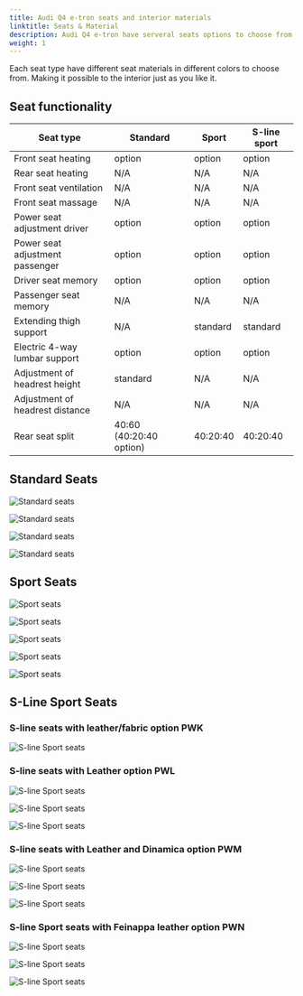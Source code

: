 ```yaml
---
title: Audi Q4 e-tron seats and interior materials
linktitle: Seats & Material
description: Audi Q4 e-tron have serveral seats options to choose from
weight: 1
---
```


Each seat type have different seat materials in different colors to choose from. Making it possible to the interior just as you like it.

## Seat functionality

| **Seat type** | **Standard** | **Sport** | **S-line sport**|
|-------|-------|-------|-------|
|Front seat heating| option | option | option |
|Rear seat heating| N/A | N/A | N/A |
|Front seat ventilation| N/A | N/A | N/A |
|Front seat massage| N/A | N/A | N/A |
|Power seat adjustment driver | option | option | option |
|Power seat adjustment passenger | option | option | option |
|Driver seat memory | option | option | option |
|Passenger seat memory | N/A | N/A | N/A |
|Extending thigh support |N/A | standard |standard |
|Electric 4-way lumbar support |option | option |option |
|Adjustment of headrest height| standard | N/A |N/A |
|Adjustment of headrest distance| N/A | N/A | N/A |
|Rear seat split | 40:60 (40:20:40 option) | 40:20:40 | 40:20:40 |

## Standard Seats

![Standard seats](seats_standard_1.jpg "Standard seats in black fabric (AI)")

![Standard seats](seats_standard_2.jpg "Standard seats in mono.pur 550 black leather (A0)")

![Standard seats](seats_standard_3.jpg "Standard seats in mono.pur 550 pergament beige leather (BH)")

![Standard seats](seats_standard_4.jpg "Standard seats in mono.pur 550 maduro brown leather (FX)")

## Sport Seats

![Sport seats](seats_sport_1.jpg "Sport seats in black Dynamik fabric (AI)")

![Sport seats](seats_sport1b.jpg "Sport seats in black Dynamik fabric (AI)")

![Sport seats](seats_sport_2.jpg "Sport seats in mono.pur 550 black leather (A0)")

![Sport seats](seats_sport_4.jpg "Sport seats in mono.pur 550 black leather (A0)")

![Sport seats](seats_sport_3.jpg "Sport seats in mono.pur 550 black leather (A0)")

## S-Line Sport Seats

### S-line seats with leather/fabric option PWK

![S-line Sport seats](seats_sline_1.jpg "S-line Sport seats with mono.pur 550 leather and facbric in black (AI)")


### S-line seats with Leather option PWL

![S-line Sport seats](seats_sline_5.jpg "S-line Sport seats with mono.pur 550 leather and facbric in grey (FS) on edition one")

![S-line Sport seats](seats_sline_6.jpg "S-line Sport seats with mono.pur 550 leather and facbric in grey (FS) on edition one")

![S-line Sport seats](seats_sline_2.jpg "S-line Sport seats with mono.pur 550 leather in black (EJ)")

### S-line seats with Leather and Dinamica option PWM

![S-line Sport seats](seats_pwm_1.jpg "S-line Sport seats with mono.pur 550 leather and Dinamica facbric in black (AI)")

![S-line Sport seats](seats_pwm_2.jpg "S-line Sport seats with mono.pur 550 leather and Dinamica facbric in black (AI)")

![S-line Sport seats](seats_sline_3.jpg "S-line Sport seats with mono.pur 550 leather and Dinamica facbric in black (AI)")

### S-line Sport seats with Feinappa leather option PWN

![S-line Sport seats](seats_sline_4.jpg "S-line Sport seats with Feinappa leather in black (A0)")

![S-line Sport seats](seats_sline_8.jpg "S-line Sport seats with Feinappa leather in black (A0)")

![S-line Sport seats](seats_sline_9.jpg "S-line Sport seats with Feinappa leather in black (A0)")